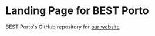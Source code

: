 # Landing Page for BEST Porto
BEST Porto's GitHub repository for [our website](http://bestporto.org/)
